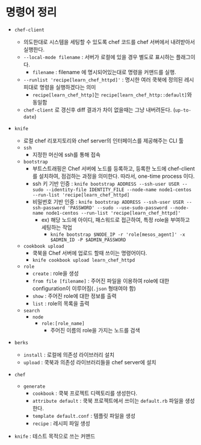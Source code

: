 # 명령어 정리

* `chef-client`
    * 의도한대로 시스템을 세팅할 수 있도록 chef 코드를 chef 서버에서 내려받아서 실행한다.
    * `--local-mode filename` : 서버가 로컬에 있을 경우 별도로 표시하는 플래그이다.
        * `filename` : filename 에 명시되어있는대로 명령을 커맨드를 실행. 
    * `--runlist 'recipe[learn_chef_httpd]'` : 명시한 여러 쿡북에 정의된 레시피대로 명령을 실행하겠다는 의미
        * `recipe[learn_chef_http]`는 `recipe[learn_chef_http::default]`와 동일함 
    * `chef-client` 로 갱신후 diff 결과가 차이 없을때는 그냥 내버려둔다. (`up-to-date`)


* `knife`
    * 로컬 chef 리포지토리와 chef server의 인터페이스를 제공해주는 CLI 툴
    * `ssh`
        * 지정한 머신에 ssh를 통해 접속
    * `bootstrap`
        * 부트스트래핑은 Chef 서버에 노드를 등록하고, 등록한 노드에 chef-client를 설치하여, 점검하는 과정을 의미한다. 따라서, one-time process 이다.
        * ssh 키 기반 인증 : `knife bootstrap ADDRESS --ssh-user USER --sudo --identity-file IDENTITY_FILE --node-name node1-centos --run-list 'recipe[learn_chef_httpd]`
        * 비밀번호 기반 인증 : `knife bootstrap ADDRESS --ssh-user USER --ssh-password 'PASSWORD' --sudo --use-sudo-password --node-name node1-centos --run-list 'recipe[learn_chef_httpd]'`
            * ex) 해당 노드에 아이디, 패스워드로 접근하여, 특정 role을 부여하고 세팅하는 작업
                * `knife bootstrap $NODE_IP -r 'role[mesos_agent]' -x $ADMIN_ID -P $ADMIN_PASSWORD`
    * `cookbook upload`
        * 쿡북을 Chef 서버에 업로드 할때 쓰이는 명령어이다.
        * `knife cookbook upload learn_chef_httpd`
    * `role`
        * `create` : role을 생성
        * `from file [filename]` : 주어진 파일을 이용하여 role에 대한 configuration이 이루어짐(`.json` 형태여야 함)
        * `show` : 주어진 role에 대한 정보를 출력
        * `list` : role의 목록을 출력
    * `search`
        * `node`
            * `role:[role_name]`
                * 주어진 이름의 role을 가지는 노드를 검색


* `berks`
    * `install` : 로컬에 의존성 라이브러리 설치
    * `upload` : 쿡북과 의존성 라이브러리들을 chef server에 설치



* `chef`
    * `generate`
        * `cookbook` : 쿡북 프로젝트 디렉토리를 생성한다.
        * `attribute default` : 쿡북 프로젝트에서 쓰이는 `default.rb` 파일을 생성한다.
        * `template default.conf` : 템플릿 파일을 생성
        * `recipe` : 레시피 파일 생성


* `knife` : 테스트 목적으로 쓰는 커맨드
